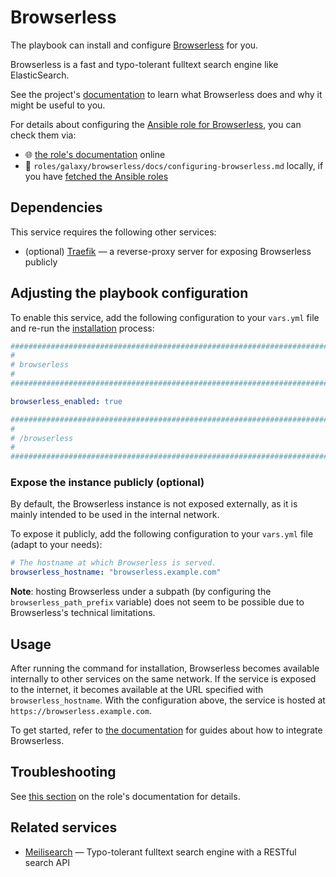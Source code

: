 <!--
SPDX-FileCopyrightText: 2020 - 2024 MDAD project contributors
SPDX-FileCopyrightText: 2020 - 2024 Slavi Pantaleev
SPDX-FileCopyrightText: 2020 Aaron Raimist
SPDX-FileCopyrightText: 2020 Chris van Dijk
SPDX-FileCopyrightText: 2020 Dominik Zajac
SPDX-FileCopyrightText: 2020 Mickaël Cornière
SPDX-FileCopyrightText: 2022 François Darveau
SPDX-FileCopyrightText: 2022 Julian Foad
SPDX-FileCopyrightText: 2022 Warren Bailey
SPDX-FileCopyrightText: 2023 Antonis Christofides
SPDX-FileCopyrightText: 2023 Felix Stupp
SPDX-FileCopyrightText: 2023 Julian-Samuel Gebühr
SPDX-FileCopyrightText: 2023 Pierre 'McFly' Marty
SPDX-FileCopyrightText: 2024 Tiz
SPDX-FileCopyrightText: 2024 - 2025 Suguru Hirahara

SPDX-License-Identifier: AGPL-3.0-or-later
-->

# Browserless

The playbook can install and configure [Browserless](https://browserless.org) for you.

Browserless is a fast and typo-tolerant fulltext search engine like ElasticSearch.

See the project's [documentation](https://browserless.org/docs/) to learn what Browserless does and why it might be useful to you.

For details about configuring the [Ansible role for Browserless](https://github.com/mother-of-all-self-hosting/ansible-role-browserless), you can check them via:
- 🌐 [the role's documentation](https://github.com/mother-of-all-self-hosting/ansible-role-browserless/blob/main/docs/configuring-browserless.md) online
- 📁 `roles/galaxy/browserless/docs/configuring-browserless.md` locally, if you have [fetched the Ansible roles](../installing.md)

## Dependencies

This service requires the following other services:

- (optional) [Traefik](traefik.md) — a reverse-proxy server for exposing Browserless publicly

## Adjusting the playbook configuration

To enable this service, add the following configuration to your `vars.yml` file and re-run the [installation](../installing.md) process:

```yaml
########################################################################
#                                                                      #
# browserless                                                          #
#                                                                      #
########################################################################

browserless_enabled: true

########################################################################
#                                                                      #
# /browserless                                                         #
#                                                                      #
########################################################################
```

### Expose the instance publicly (optional)

By default, the Browserless instance is not exposed externally, as it is mainly intended to be used in the internal network.

To expose it publicly, add the following configuration to your `vars.yml` file (adapt to your needs):

```yaml
# The hostname at which Browserless is served.
browserless_hostname: "browserless.example.com"
```

**Note**: hosting Browserless under a subpath (by configuring the `browserless_path_prefix` variable) does not seem to be possible due to Browserless's technical limitations.

## Usage

After running the command for installation, Browserless becomes available internally to other services on the same network. If the service is exposed to the internet, it becomes available at the URL specified with `browserless_hostname`. With the configuration above, the service is hosted at `https://browserless.example.com`.

To get started, refer to [the documentation](https://browserless.org/docs/guide/) for guides about how to integrate Browserless.

## Troubleshooting

See [this section](https://github.com/mother-of-all-self-hosting/ansible-role-browserless/blob/main/docs/configuring-browserless.md#troubleshooting) on the role's documentation for details.

## Related services

- [Meilisearch](meilisearch.md) — Typo-tolerant fulltext search engine with a RESTful search API
